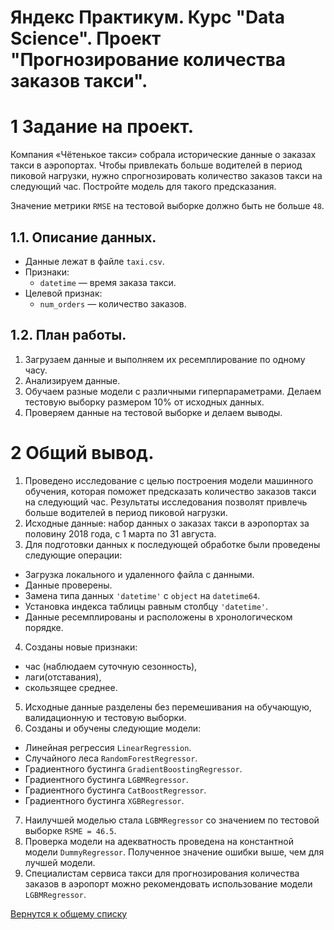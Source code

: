 # Яндекс Практикум. Курс "Data Science". Проект "Прогнозирование количества заказов такси".

# 1  Задание на проект.

Компания «Чётенькое такси» собрала исторические данные о заказах такси в аэропортах. Чтобы привлекать больше водителей в период пиковой нагрузки, нужно спрогнозировать количество заказов такси на следующий час. Постройте модель для такого предсказания.

Значение метрики `RMSE` на тестовой выборке должно быть не больше `48`.

## 1.1. Описание данных.

* Данные лежат в файле `taxi.csv`.
* Признаки:
    * `datetime` — время заказа такси.
* Целевой признак:
    * `num_orders` — количество заказов.

## 1.2. План работы.

1. Загрузаем данные и выполняем их ресемплирование по одному часу.
2. Анализируем данные.
3. Обучаем разные модели с различными гиперпараметрами. Делаем тестовую выборку размером 10% от исходных данных.
4. Проверяем данные на тестовой выборке и делаем выводы.

# 2 Общий вывод.

1. Проведено исследование с целью построения модели машинного обучения, которая поможет предсказать количество заказов такси на следующий час. Результаты исследования позволят привлечь больше водителей в период пиковой нагрузки.
2. Исходные данные: набор данных о заказах такси в аэропортах за половину 2018 года, с 1 марта по 31 августа.
3. Для подготовки данных к последующей обработке были проведены следующие операции:
* Загрузка локального и удаленного файла с данными.
* Данные проверены.
* Замена типа данных `'datetime'` с `object` на `datetime64`.
* Установка индекса таблицы равным столбцу `'datetime'`.
* Данные ресемплированы и расположены в хронологическом порядке.
4. Созданы новые признаки:
* час (наблюдаем суточную сезонность),
* лаги(отставания),
* скользящее среднее.
5. Исходные данные разделены без перемешивания на обучающую, валидационную и тестовую выборки.
6. Созданы и обучены следующие модели:
* Линейная регрессия `LinearRegression`.
* Cлучайного леса `RandomForestRegressor`.
* Градиентного бустинга `GradientBoostingRegressor`.
* Градиентного бустинга `LGBMRegressor`.
* Градиентного бустинга `CatBoostRegressor`.
* Градиентного бустинга `XGBRegressor`.
7. Наилучшей моделью стала `LGBMRegressor` со значением по тестовой выборке `RSME = 46.5`.
8. Проверка модели на адекватность проведена на константной модели `DummyRegressor`. Полученное значение ошибки выше, чем для лучшей модели.
9. Специалистам сервиса такси для прогнозирования количества заказов в аэропорт можно рекомендовать использование модели `LGBMRegressor`.

[Вернутся к общему списку](../README.md)
